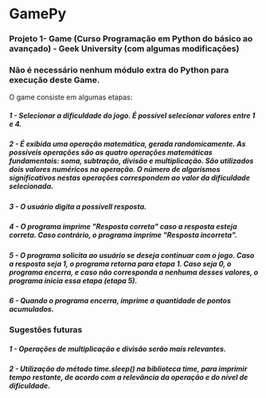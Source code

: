 # GamePy

### Projeto 1- Game (Curso Programação em Python do básico ao avançado) - Geek University (com algumas modificações)

### Não é necessário nenhum módulo extra do Python para execução deste Game.

O game consiste em algumas etapas:

##### 1 - Selecionar a dificuldade do jogo. É possível selecionar valores entre 1 e 4.
##### 2 - É exibida uma operação matemática, gerada randomicamente. As possíveis operações são as quatro operações matemáticas fundamentais: soma, subtração, divisão e multiplicação. São utilizados dois valores numéricos na operação. O número de algarismos significativos nestas operações correspondem ao valor da dificuldade selecionada.
##### 3 - O usuário digita a possívell resposta. 
##### 4 - O programa imprime "Resposta correta" caso a resposta esteja correta. Caso contrário, o programa imprime "Resposta incorreta".
##### 5 - O programa solicita ao usuário se deseja continuar com o jogo. Caso a resposta seja 1, o programa retorna para etapa 1. Caso seja 0, o programa encerra, e caso não corresponda a nenhuma desses valores, o programa inicia essa etapa (etapa 5).
##### 6 - Quando o programa encerra, imprime a quantidade de pontos acumulados.


### Sugestões futuras

##### 1 - Operações de multiplicação e divisão serão mais relevantes.
##### 2 - Utilização do método time.sleep() na biblioteca time, para imprimir tempo restante, de acordo com a relevância da operação e do nível de dificuldade.


